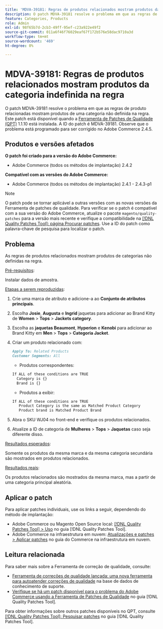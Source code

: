```yaml
---
title: 'MDVA-39181: Regras de produtos relacionados mostram produtos da categoria indefinida na regra'
description: O patch MDVA-39181 resolve o problema em que as regras de produto relacionadas mostram produtos de uma categoria não definida na regra. Este patch está disponível quando a [Ferramenta de correções de qualidade (QPT)](https://experienceleague.adobe.com/en/docs/commerce-operations/tools/quality-patches-tool/quality-patches-tool-to-self-serve-quality-patches) 1.1.10 está instalada. A ID do patch é MDVA-39181. Observe que o problema está programado para ser corrigido no Adobe Commerce 2.4.5.
feature: Categories, Products
role: Admin
exl-id: 98f65b7d-2cb3-49ff-95ef-c23a922e49f2
source-git-commit: 011a6f46f76029eaf67f172b576e58dac9710a3d
workflow-type: tm+mt
source-wordcount: '469'
ht-degree: 0%

---
```


# MDVA-39181: Regras de produtos relacionados mostram produtos da categoria indefinida na regra

O patch MDVA-39181 resolve o problema em que as regras de produto relacionadas mostram produtos de uma categoria não definida na regra. Este patch está disponível quando a [Ferramenta de Patches de Qualidade (QPT)](https://experienceleague.adobe.com/en/docs/commerce-operations/tools/quality-patches-tool/quality-patches-tool-to-self-serve-quality-patches) 1.1.10 está instalada. A ID do patch é MDVA-39181. Observe que o problema está programado para ser corrigido no Adobe Commerce 2.4.5.

## Produtos e versões afetados

**O patch foi criado para a versão do Adobe Commerce:**

* Adobe Commerce (todos os métodos de implantação) 2.4.2

**Compatível com as versões do Adobe Commerce:**

* Adobe Commerce (todos os métodos de implantação) 2.4.1 - 2.4.3-p1

>[!NOTE]
>
>O patch pode se tornar aplicável a outras versões com as novas versões da Ferramenta de patches de qualidade. Para verificar se o patch é compatível com a sua versão do Adobe Commerce, atualize o pacote `magento/quality-patches` para a versão mais recente e verifique a compatibilidade na [[!DNL Quality Patches Tool]: página Procurar patches](https://experienceleague.adobe.com/en/docs/commerce-operations/tools/quality-patches-tool/quality-patches-tool-to-self-serve-quality-patches). Use a ID do patch como palavra-chave de pesquisa para localizar o patch.

## Problema

As regras de produtos relacionados mostram produtos de categorias não definidas na regra.

<u>Pré-requisitos</u>:

Instalar dados de amostra.

<u>Etapas a serem reproduzidas</u>:

1. Crie uma marca de atributo e adicione-a ao **Conjunto de atributos principais**.
1. Escolha **Josie**, **Augusta** e **Ingrid** jaquetas para adicionar ao Brand Kitty de **Women** > **Tops** > **Jackets category**.
1. Escolha as **jaquetas Beaumont**, **Hyperion** e **Kenobi** para adicionar ao Brand Kitty em **Men** > **Tops** > **Categoria Jacket**.
1. Criar um produto relacionado com:

   ```markdown
   Apply To: Related Products
   Customer Segments: All
   ```

   * Produtos correspondentes:

   ```markdown
   If ALL of these conditions are TRUE
     Category is {}
     Brand is {}
   ```

   * Produtos a exibir:

   ```markdown
   If ALL of these conditions are TRUE
      Product Category is the same as Matched Product Category
      Product brand is Matched Product Brand
   ```

1. Abra o SKU WJ04 no front-end e verifique os produtos relacionados.
1. Atualize a ID de categoria de **Mulheres** > **Tops** > **Jaquetas** caso seja diferente disso.

<u>Resultados esperados</u>:

Somente os produtos da mesma marca e da mesma categoria secundária são mostrados em produtos relacionados.

<u>Resultados reais</u>:

Os produtos relacionados são mostrados da mesma marca, mas a partir de uma categoria principal aleatória.

## Aplicar o patch

Para aplicar patches individuais, use os links a seguir, dependendo do método de implantação:

* Adobe Commerce ou Magento Open Source local: [[!DNL Quality Patches Tool] > Uso](/help/tools/quality-patches-tool/usage.md) no guia [!DNL Quality Patches Tool].
* Adobe Commerce na infraestrutura em nuvem: [Atualizações e patches > Aplicar patches](https://experienceleague.adobe.com/docs/commerce-cloud-service/user-guide/develop/upgrade/apply-patches.html) no guia do Commerce na infraestrutura em nuvem.

## Leitura relacionada

Para saber mais sobre a Ferramenta de correção de qualidade, consulte:

* [Ferramenta de correções de qualidade lançada: uma nova ferramenta para autoatender correções de qualidade](https://experienceleague.adobe.com/en/docs/commerce-operations/tools/quality-patches-tool/quality-patches-tool-to-self-serve-quality-patches) na base de dados de conhecimento de suporte.
* [Verifique se há um patch disponível para o problema do Adobe Commerce usando a Ferramenta de Patches de Qualidade](/help/tools/quality-patches-tool/patches-available-in-qpt/check-patch-for-magento-issue-with-magento-quality-patches.md) no guia [!DNL Quality Patches Tool].

Para obter informações sobre outros patches disponíveis no QPT, consulte [[!DNL Quality Patches Tool]: Pesquisar patches](https://experienceleague.adobe.com/tools/commerce-quality-patches/index.html) no guia [!DNL Quality Patches Tool].
